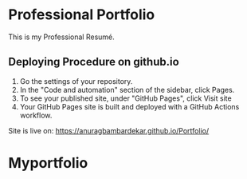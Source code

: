 # Professional Portfolio

This is my Professional Resumé.

## Deploying Procedure on github.io

1. Go the settings of your repository.
2. In the "Code and automation" section of the sidebar, click Pages.
3. To see your published site, under "GitHub Pages", click Visit site
4. Your GitHub Pages site is built and deployed with a GitHub Actions workflow.

Site is live on: https://anuragbambardekar.github.io/Portfolio/
# Myportfolio
